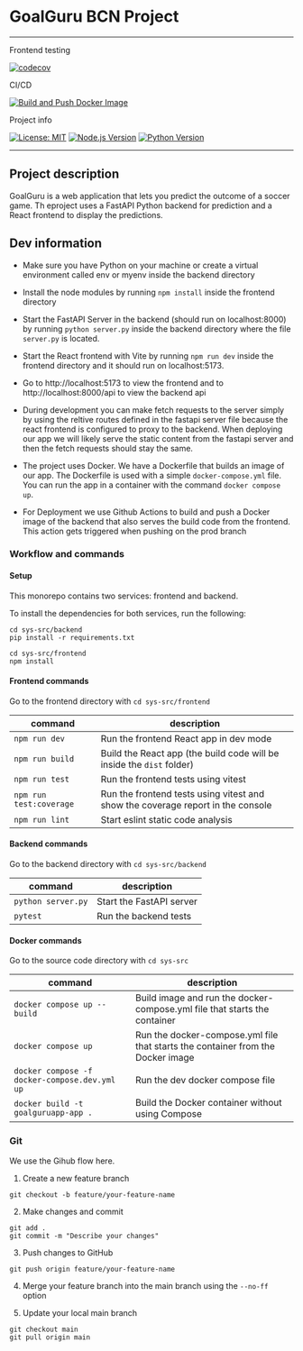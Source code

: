 # GoalGuru BCN Project

<hr>
Frontend testing    

[![codecov](https://codecov.io/gh/bernhard759/BCN-2024SS-TeamGelb-GoalGuru/branch/main/graph/badge.svg?token=FAP45UOB0Y)](https://codecov.io/gh/bernhard759/BCN-2024SS-TeamGelb-GoalGuru)

CI/CD    

[![Build and Push Docker Image](https://github.com/bernhard759/BCN-2024SS-TeamGelb-GoalGuru/actions/workflows/docker.yml/badge.svg)](https://github.com/bernhard759/BCN-2024SS-TeamGelb-GoalGuru/actions/workflows/docker.yml)

Project info    

[![License: MIT](https://img.shields.io/badge/License-MIT-yellow.svg)](https://opensource.org/licenses/MIT) [![Node.js Version](https://img.shields.io/badge/node-20-green.svg)](https://nodejs.org/en/) [![Python Version](https://img.shields.io/badge/python-3.9-blue.svg)](https://www.python.org/downloads/release/python-390/)

<hr>

## Project description

GoalGuru is a web application that lets you predict the outcome of a soccer game. Th eproject uses a FastAPI Python backend for prediction and a React frontend to display the predictions.


## Dev information
* Make sure you have Python on your machine or create a virtual environment called env or myenv inside the backend directory

* Install the node modules by running `npm install` inside the frontend directory

* Start the FastAPI Server in the backend (should run on localhost:8000) by running `python server.py` inside the backend directory where the file `server.py` is located.

* Start the React frontend with Vite by running `npm run dev` inside the frontend directory and it should run on localhost:5173. 

* Go to http://localhost:5173 to view the frontend and to http://localhost:8000/api to view the backend api

* During development you can make fetch requests to the server simply by using the reltive routes defined in the fastapi server file because the react frontend is configured to proxy to the backend. When deploying our app we will likely serve the static content from the fastapi server and then the fetch requests should stay the same.

* The project uses Docker. We have a Dockerfile that builds an image of our app. The Dockerfile is used with a simple `docker-compose.yml` file. You can run the app in a container with the command `docker compose up`.

* For Deployment we use Github Actions to build and push a Docker image of the backend that also serves the build code from the frontend. This action gets triggered when pushing on the prod branch

### Workflow and commands

#### Setup

This monorepo contains two services: frontend and backend.

To install the dependencies for both services, run the following: 

```
cd sys-src/backend
pip install -r requirements.txt
```

```
cd sys-src/frontend 
npm install
```


#### Frontend commands

Go to the frontend directory  with `cd sys-src/frontend`  

| command  | description  |  
|---|---|  
| `npm run dev`  |  Run the frontend React app in dev mode |   
| `npm run build`  | Build the React app (the build code will be inside the `dist` folder)  |
| `npm run test` | Run the frontend tests using vitest |
| `npm run test:coverage` | Run the frontend tests using vitest and show the coverage report in the console |
| `npm run lint` | Start eslint static code analysis |


#### Backend commands

Go to the backend directory  with `cd sys-src/backend`  

| command  | description  |  
|---|---| 
| `python server.py`  | Start the FastAPI server  |   
| `pytest`  | Run the backend tests  |

#### Docker commands

Go to the source code directory  with `cd sys-src`  


| command  | description  |  
|---|---| 
| `docker compose up --build`  |  Build image and run the docker-compose.yml file that starts the container |   
| `docker compose up`  |  Run the docker-compose.yml file that starts the container from the Docker image |  
| `docker compose -f docker-compose.dev.yml up` | Run the dev docker compose file | 
| `docker build -t goalguruapp-app .` | Build the Docker container without using Compose | 

### Git

We use the Gihub flow here.

1. Create a new feature branch
```
git checkout -b feature/your-feature-name
```

2. Make changes and commit
```
git add .
git commit -m "Describe your changes"
```

3. Push changes to GitHub
```
git push origin feature/your-feature-name
```

4. Merge your feature branch into the main branch using the `--no-ff` option

5. Update your local main branch
```
git checkout main
git pull origin main
```

